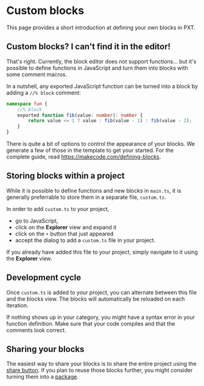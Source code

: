 # Custom blocks

This page provides a short introduction at defining your own blocks in PXT. 

## Custom blocks? I can't find it in the editor!

That's right. Currently, the block editor does not support functions... 
but it's possible to define functions in JavaScript and turn them into blocks 
with some comment macros.

In a nutshell, any exported JavaScript function can be turned into a block by adding a ``//% block`` comment:

```typescript
namespace fun {
    //% block
    exported function fib(value: number): number {
        return value <= 1 ? value : fib(value - 1) : fib(value - 2);
    }
}
```

There is quite a bit of options to control the appearance of your blocks. 
We generate a few of those in the template to get your started. 
For the complete guide, read https://makecode.com/defining-blocks.

## Storing blocks within a project

While it is possible to define functions and new blocks in ``main.ts``, it is generally preferrable
to store them in a separate file, ``custom.ts``.

In order to add ``custom.ts`` to your project,

* go to JavaScript,
* click on the **Explorer** view and expand it
* click on the ``+`` button that just appeared
* accept the dialog to add a ``custom.ts`` file in your project.

If you already have added this file to your project, simply navigate to it using the **Explorer** view.

## Development cycle

Once ``custom.ts`` is added to your project, you can alternate between this file and the blocks view.
The blocks will automatically be reloaded on each iteration.

If nothing shows up in your category, you might have a syntax error in your function definition.
Make sure that your code compiles and that the comments look correct.

## Sharing your blocks

The easiest way to share your blocks is to share the entire project using the [share button](/share).
If you plan to reuse those blocks further, you might consider turning them into a [package](/packages).
